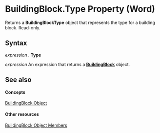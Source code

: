 
# BuildingBlock.Type Property (Word)

Returns a  **BuildingBlockType** object that represents the type for a building block. Read-only.


## Syntax

 _expression_ . **Type**

 _expression_ An expression that returns a **[BuildingBlock](2558b89f-8552-bb71-fa40-101cab2635ba.md)** object.


## See also


#### Concepts


[BuildingBlock Object](2558b89f-8552-bb71-fa40-101cab2635ba.md)
#### Other resources


[BuildingBlock Object Members](56fb71a6-3ee7-77ee-eaa3-17f16692aa18.md)
